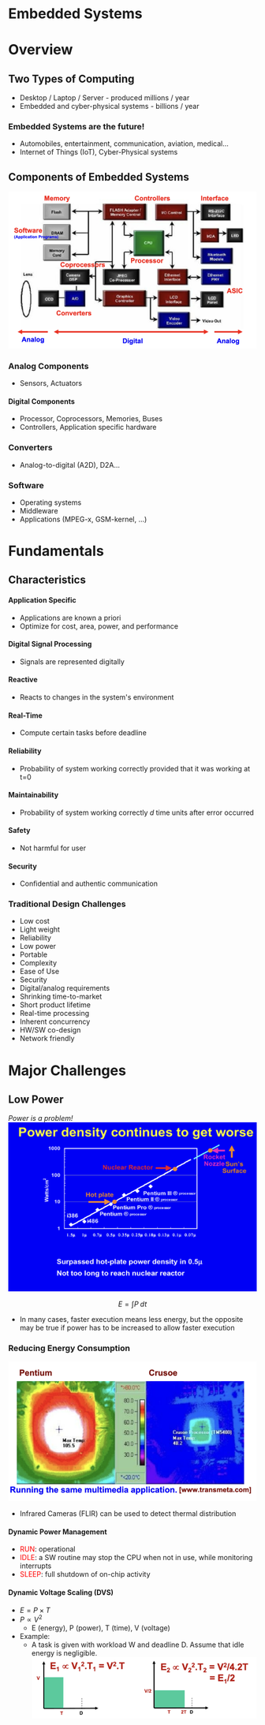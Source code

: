 # Embedded Systems
# Overview
## Two Types of Computing
- Desktop / Laptop / Server - produced millions / year
- Embedded and cyber-physical systems - billions / year
### Embedded Systems are the future!
- Automobiles, entertainment, communication, aviation, medical...
- Internet of Things (IoT), Cyber-Physical systems
## Components of Embedded Systems
![center](../zassets/Pasted%20image%2020240109151425.png)

### Analog Components
- Sensors, Actuators
#### Digital Components
- Processor, Coprocessors, Memories, Buses
- Controllers, Application specific hardware
### Converters
- Analog-to-digital (A2D), D2A...
### Software
- Operating systems
- Middleware
- Applications (MPEG-x, GSM-kernel, ...)

# Fundamentals
## Characteristics
#### Application Specific
- Applications are known a priori
- Optimize for cost, area, power, and performance
#### Digital Signal Processing
- Signals are represented digitally
#### Reactive
- Reacts to changes in the system's environment
#### Real-Time
- Compute certain tasks before deadline
#### Reliability
- Probability of system working correctly provided that it was working at t=0
#### Maintainability
- Probability of system working correctly $d$ time units after error occurred
#### Safety
- Not harmful for user
#### Security
- Confidential and authentic communication
### Traditional Design Challenges
- Low cost
- Light weight
- Reliability
- Low power
- Portable
- Complexity
- Ease of Use
- Security
- Digital/analog requirements
- Shrinking time-to-market
- Short product lifetime
- Real-time processing
- Inherent concurrency
- HW/SW co-design
- Network friendly
# Major Challenges
## Low Power
*Power is a problem!*
![center](../zassets/Pasted%20image%2020240109153431.png)

$$E = \int P\;dt$$
- In many cases, faster execution means less energy, but the opposite may be true if power has to be increased to allow faster execution

### Reducing Energy Consumption
![center](../zassets/Pasted%20image%2020240109154258.png)

- Infrared Cameras (FLIR) can be used to detect thermal distribution

#### Dynamic Power Management
- <font style="color:red">RUN</font>: operational
- <font style="color:red">IDLE</font>: a SW routine may stop the CPU when not in use, while monitoring interrupts
- <font style="color:red">SLEEP</font>: full shutdown of on-chip activity

#### Dynamic Voltage Scaling (DVS)
- $E = P \times T$
- $P \propto V^{2}$
	- E (energy), P (power), T (time), V (voltage)
- Example:
	- A task is given with workload W and deadline D. Assume that idle energy is negligible.
![center](../zassets/Pasted%20image%2020240109155254.png)




